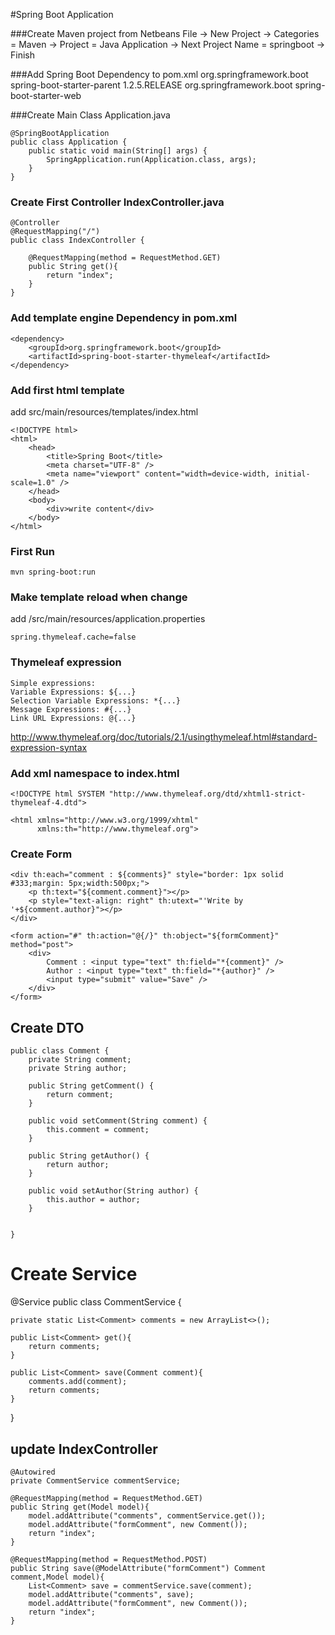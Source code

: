 #Spring Boot Application

###Create Maven project from Netbeans
    File -> New Project -> Categories = Maven -> Project = Java Application -> Next
    Project Name = springboot -> Finish

###Add Spring Boot Dependency to pom.xml
    <parent>
        <groupId>org.springframework.boot</groupId>
        <artifactId>spring-boot-starter-parent</artifactId>
        <version>1.2.5.RELEASE</version>
    </parent>
    <dependencies>
        <dependency>
            <groupId>org.springframework.boot</groupId>
            <artifactId>spring-boot-starter-web</artifactId>
        </dependency>
    </dependencies>

###Create Main Class Application.java

    @SpringBootApplication
    public class Application {
        public static void main(String[] args) {
            SpringApplication.run(Application.class, args);
        }
    }

### Create First Controller IndexController.java

    @Controller
    @RequestMapping("/")
    public class IndexController {

        @RequestMapping(method = RequestMethod.GET)
        public String get(){
            return "index";
        }
    }


### Add template engine Dependency in pom.xml

    <dependency>
        <groupId>org.springframework.boot</groupId>
        <artifactId>spring-boot-starter-thymeleaf</artifactId>
    </dependency>

### Add first html template
add src/main/resources/templates/index.html

    <!DOCTYPE html>
    <html>
        <head>
            <title>Spring Boot</title>
            <meta charset="UTF-8" />
            <meta name="viewport" content="width=device-width, initial-scale=1.0" />
        </head>
        <body>
            <div>write content</div>
        </body>
    </html>

### First Run

    mvn spring-boot:run

### Make template reload when change
add /src/main/resources/application.properties

    spring.thymeleaf.cache=false

### Thymeleaf expression

    Simple expressions:
    Variable Expressions: ${...}
    Selection Variable Expressions: *{...}
    Message Expressions: #{...}
    Link URL Expressions: @{...}

http://www.thymeleaf.org/doc/tutorials/2.1/usingthymeleaf.html#standard-expression-syntax

### Add xml namespace to index.html

    <!DOCTYPE html SYSTEM "http://www.thymeleaf.org/dtd/xhtml1-strict-thymeleaf-4.dtd">

    <html xmlns="http://www.w3.org/1999/xhtml"
          xmlns:th="http://www.thymeleaf.org">

### Create Form

    <div th:each="comment : ${comments}" style="border: 1px solid #333;margin: 5px;width:500px;">
        <p th:text="${comment.comment}"></p>
        <p style="text-align: right" th:utext="'Write by '+${comment.author}"></p>
    </div>

    <form action="#" th:action="@{/}" th:object="${formComment}" method="post">
        <div>
            Comment : <input type="text" th:field="*{comment}" />
            Author : <input type="text" th:field="*{author}" />
            <input type="submit" value="Save" />
        </div>
    </form>

## Create DTO

    public class Comment {
        private String comment;
        private String author;

        public String getComment() {
            return comment;
        }

        public void setComment(String comment) {
            this.comment = comment;
        }

        public String getAuthor() {
            return author;
        }

        public void setAuthor(String author) {
            this.author = author;
        }


    }

# Create Service

@Service
public class CommentService {
    
    private static List<Comment> comments = new ArrayList<>();
    
    public List<Comment> get(){
        return comments;
    }
    
    public List<Comment> save(Comment comment){
        comments.add(comment);
        return comments;
    }
    
}

## update IndexController

    @Autowired
    private CommentService commentService;
    
    @RequestMapping(method = RequestMethod.GET)
    public String get(Model model){
        model.addAttribute("comments", commentService.get());
        model.addAttribute("formComment", new Comment());
        return "index";
    }
    
    @RequestMapping(method = RequestMethod.POST)
    public String save(@ModelAttribute("formComment") Comment comment,Model model){
        List<Comment> save = commentService.save(comment);
        model.addAttribute("comments", save);
        model.addAttribute("formComment", new Comment());
        return "index";
    }